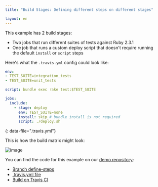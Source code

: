 ```yaml
---
title: "Build Stages: Defining different steps on different stages"

layout: en
---
```


This example has 2 build stages:

- Two jobs that run different suites of tests against Ruby 2.3.1
- One job that runs a custom deploy script that doesn't require running the default `install` or `script` steps

Here's what the `.travis.yml` config could look like:

```yaml
env:
- TEST_SUITE=integration_tests
- TEST_SUITE=unit_tests

script: bundle exec rake test:$TEST_SUITE

jobs:
  include:
    - stage: deploy
      env: TEST_SUITE=none
      install: skip # bundle install is not required
      script: ./deploy.sh
```

{: data-file=".travis.yml"}

This is how the build matrix might look:

![image](https://cloud.githubusercontent.com/assets/2208/25947006/db306676-364d-11e7-89f7-81299ba8e630.png)

You can find the code for this example on our [demo repository](https://github.com/travis-ci/build-stages-demo):

- [Branch define-steps](https://github.com/travis-ci/build-stages-demo/tree/define-steps/)
- [.travis.yml file](https://github.com/travis-ci/build-stages-demo/blob/define-steps/.travis.yml)
- [Build on Travis CI](https://travis-ci.org/travis-ci/build-stages-demo/builds/231120401)
